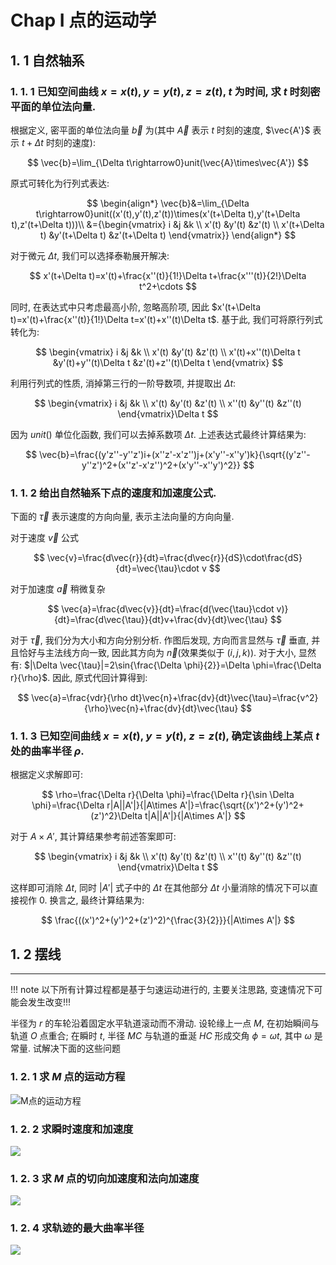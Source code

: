 # Chap I 点的运动学

## 1. 1 自然轴系

### 1. 1. 1 已知空间曲线 $x=x(t), y=y(t), z=z(t)$, $t$ 为时间, 求 $t$ 时刻密平面的单位法向量.

根据定义, 密平面的单位法向量 $\vec{b}$ 为(其中 $\vec{A}$ 表示 $t$ 时刻的速度, $\vec{A'}$ 表示 $t+\Delta t$ 时刻的速度):

$$
\vec{b}=\lim_{\Delta t\rightarrow0}unit(\vec{A}\times\vec{A'})
$$

原式可转化为行列式表达:

$$
\begin{align*}
\vec{b}&=\lim_{\Delta t\rightarrow0}unit((x'(t),y'(t),z'(t))\times(x'(t+\Delta t),y'(t+\Delta t),z'(t+\Delta t)))\\
&={\begin{vmatrix}
i  &j  &k \\
x'(t)  &y'(t)  &z'(t) \\
x'(t+\Delta t)  &y'(t+\Delta t)  &z'(t+\Delta t)
\end{vmatrix}}
\end{align*}
$$

对于微元 $\Delta t$,  我们可以选择泰勒展开解决:

$$
x'(t+\Delta t)=x'(t)+\frac{x''(t)}{1!}\Delta t+\frac{x'''(t)}{2!}\Delta t^2+\cdots
$$

同时, 在表达式中只考虑最高小阶, 忽略高阶项, 因此 $x'(t+\Delta t)=x'(t)+\frac{x''(t)}{1!}\Delta t=x'(t)+x''(t)\Delta t$. 基于此, 我们可将原行列式转化为:

$$
\begin{vmatrix}
i  &j  &k \\
x'(t)  &y'(t)  &z'(t) \\
x'(t)+x''(t)\Delta t  &y'(t)+y''(t)\Delta t  &z'(t)+z''(t)\Delta t
\end{vmatrix}
$$

利用行列式的性质, 消掉第三行的一阶导数项, 并提取出 $\Delta t$:

$$
\begin{vmatrix}
i  &j  &k \\
x'(t)  &y'(t)  &z'(t) \\
x''(t)  &y''(t)  &z''(t)
\end{vmatrix}\Delta t
$$

因为 $unit()$ 单位化函数, 我们可以去掉系数项 $\Delta t$. 上述表达式最终计算结果为:

$$
\vec{b}=\frac{(y'z''-y''z')i+(x''z'-x'z'')j+(x'y''-x''y')k}{\sqrt{(y'z''-y''z')^2+(x''z'-x'z'')^2+(x'y''-x''y')^2}}
$$

### 1. 1. 2 给出自然轴系下点的速度和加速度公式.

下面的 $\vec{\tau}$ 表示速度的方向向量,  表示主法向量的方向向量.

对于速度 $\vec{v}$ 公式

$$
\vec{v}=\frac{d\vec{r}}{dt}=\frac{d\vec{r}}{dS}\cdot\frac{dS}{dt}=\vec{\tau}\cdot v
$$

对于加速度 $\vec{a}$ 稍微复杂

$$
\vec{a}=\frac{d\vec{v}}{dt}=\frac{d(\vec{\tau}\cdot v)}{dt}=\frac{d\vec{\tau}}{dt}v+\frac{dv}{dt}\vec{\tau}
$$

对于 $\vec{\tau}$, 我们分为大小和方向分别分析. 作图后发现, 方向而言显然与 $\vec{\tau}$ 垂直, 并且恰好与主法线方向一致, 因此其方向为 $\vec{n}$(效果类似于 $(i,j,k)$). 对于大小, 显然有: $|\Delta \vec{\tau}|=2\sin{\frac{\Delta \phi}{2}}=\Delta \phi=\frac{\Delta r}{\rho}$. 因此, 原式代回计算得到:

$$
\vec{a}=\frac{vdr}{\rho dt}\vec{n}+\frac{dv}{dt}\vec{\tau}=\frac{v^2}{\rho}\vec{n}+\frac{dv}{dt}\vec{\tau}
$$

### 1. 1. 3 已知空间曲线 $x=x(t)$, $y=y(t)$, $z=z(t)$, 确定该曲线上某点 $t$ 处的曲率半径 $\rho$.

根据定义求解即可:

$$
\rho=\frac{\Delta r}{\Delta \phi}=\frac{\Delta r}{\sin \Delta \phi}=\frac{\Delta r|A||A'|}{|A\times A'|}=\frac{\sqrt{(x')^2+(y')^2+(z')^2}\Delta t|A||A'|}{|A\times A'|}
$$

对于 $A\times A'$, 其计算结果参考前述答案即可:

$$
\begin{vmatrix}
i  &j  &k \\
x'(t)  &y'(t)  &z'(t) \\
x''(t)  &y''(t)  &z''(t)
\end{vmatrix}\Delta t
$$

这样即可消除 $\Delta t$, 同时 $|A'|$ 式子中的 $\Delta t$ 在其他部分 $\Delta t$ 小量消除的情况下可以直接视作 $0$. 换言之, 最终计算结果为:

$$
\frac{((x')^2+(y')^2+(z')^2)^{\frac{3}{2}}}{|A\times A'|}
$$

## 1. 2 摆线

---

!!! note
	以下所有计算过程都是基于匀速运动进行的, 主要关注思路, 变速情况下可能会发生改变!!!

半径为 $r$ 的车轮沿着固定水平轨道滚动而不滑动. 设轮缘上一点 $M$, 在初始瞬间与轨道 $O$ 点重合; 在瞬时 $t$, 半径 $MC$ 与轨道的垂涎 $HC$ 形成交角 $\phi=\omega t$, 其中 $\omega$ 是常量. 试解决下面的这些问题

### 1. 2. 1 求 $M$ 点的运动方程

![M点的运动方程](https://pan.xxbyq.net/f/pPkcV/%E8%AF%BE%E7%A8%8B-35.jpg)

### 1. 2. 2 求瞬时速度和加速度

![](https://pan.xxbyq.net/f/XEqux/%E8%AF%BE%E7%A8%8B78.jpg)

### 1. 2. 3 求 $M$ 点的切向加速度和法向加速度

![](https://pan.xxbyq.net/f/GnBty/-35_%E5%89%AF%E6%9C%AC.jpg)

### 1. 2. 4 求轨迹的最大曲率半径

![](https://pan.xxbyq.net/f/dOdFR/%E8%AF%BE%E7%A8%8B-35_%E5%89%AF%E6%9C%AC.jpg)